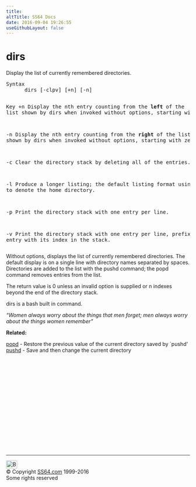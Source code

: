 ```yaml
---
title:
altTitle: SS64 Docs
date: 2016-09-04 19:26:55
useGithubLayout: false
---
```

<!-- #BeginLibraryItem "/Library/head_osx.lbi" --><!-- #EndLibraryItem --><h1>dirs</h1> 
<p>Display the list of currently remembered directories. </p>
<pre>Syntax
      dirs [-clpv] [+n] [-n]

Key
   +n   Display the nth entry counting from the <b>left</b> of the list shown by dirs when
        invoked without options, starting with zero.

   -n   Display the nth entry counting from the <b>right</b> of the list shown by dirs when
        invoked without options, starting with zero.

   -c   Clear the directory stack by deleting all of the entries.

   -l   Produce a longer listing; the default listing format using a tilde to
        denote the home directory.

   -p   Print the directory stack with one entry per line.

   -v   Print  the directory stack with one entry per line, prefixing each entry with
        its index in the stack.</pre>
<p> Without options, displays the list of currently remembered directories. The default display is on a single line with directory names separated by spaces. Directories are added to the
list with the pushd command; the popd command removes entries from the list.</p>
<p>The return value is 0 unless an invalid option is supplied or n indexes beyond the end of the
directory stack.</p>
<p>dirs is a bash built in command.</p>
<p class="quote"><i>“Women always worry about the things that men forget; men always worry about the things women remember”</i></p>
<p><b>Related:</b></p>
<p>
<a href="popd.html">popd</a> - Restore the previous value of the current directory 
saved by `pushd'<a href="pushd.html"><br>
pushd</a> - Save and then change the current directory</p><!-- #BeginLibraryItem "/Library/foot_osx.lbi" --><p>
<!-- OSX300 -->
<ins class="adsbygoogle" style="display:inline-block;width:300px;height:250px" data-ad-client="ca-pub-6140977852749469" data-ad-slot="1823340303"></ins>
<script>
(adsbygoogle = window.adsbygoogle || []).push({});
</script></p>
<hr>
<div id="bl" class="footer"><a href="dirs.html#"><img src="../images/top.png" width="30" height="22" alt="Back to the Top"></a></div>
<div id="br" class="footer, tagline">© Copyright <a href="http://ss64.com/">SS64.com</a> 1999-2016<br>
Some rights reserved</div><!-- #EndLibraryItem -->
